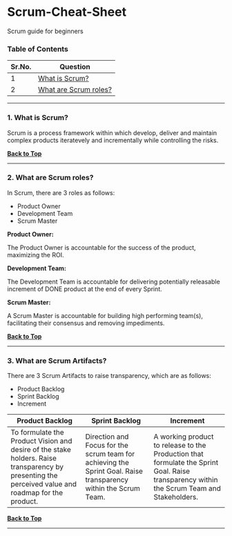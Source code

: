# Scrum-Cheat-Sheet
Scrum guide for beginners

### Table of Contents
| Sr.No.        | Question      | 
| ------------- |-------------| 
| 1             |[What is Scrum?](https://github.com/aatul/Scrum-Cheat-Sheet/blob/master/README.md#1-what-is-scrum) | 
| 2             |[What are Scrum roles?](https://github.com/aatul/Scrum-Cheat-Sheet/blob/master/README.md#1-what-is-scrum) | 

---

### 1. What is Scrum?

Scrum is a process framework within which develop, deliver and maintain complex products iteratevely and incrementally while controlling the risks.

**[Back to Top](https://github.com/aatul/Scrum-Cheat-Sheet/blob/master/README.md#table-of-contents)**

---

### 2. What are Scrum roles?

In Scrum, there are 3 roles as follows:
* Product Owner
* Development Team
* Scrum Master

**Product Owner:**

The Product Owner is accountable for the success of the product, maximizing the ROI.

**Development Team:**

The Development Team is accountable for delivering potentially releasable increment of DONE product at the end of every Sprint.

**Scrum Master:**

A Scrum Master is accountable for building high performing team(s), facilitating their consensus and removing impediments.

**[Back to Top](https://github.com/aatul/Scrum-Cheat-Sheet/blob/master/README.md#table-of-contents)**

---

### 3. What are Scrum Artifacts?

There are 3 Scrum Artifacts to raise transparency, which are as follows:
* Product Backlog
* Sprint Backlog
* Increment

| Product Backlog        | Sprint Backlog      | Increment      | 
| ------------- |-------------|-------------| 
| To formulate the Product Vision and desire of the stake holders. Raise transparency by presenting the perceived value and roadmap for the product.             | Direction and Focus for the scrum team for achieving the Sprint Goal. Raise transparency within the Scrum Team. | A working product to release to the Production that formulate the Sprint Goal. Raise transparency within the Scrum Team and Stakeholders. |


**[Back to Top](https://github.com/aatul/Scrum-Cheat-Sheet/blob/master/README.md#table-of-contents)**

---
